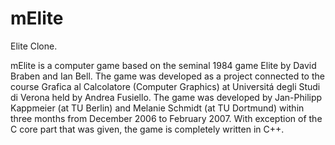 # mElite
Elite Clone.

mElite is a computer game based on the seminal 1984 game Elite by David Braben and Ian Bell. The game was developed as a project connected to the course Grafica al Calcolatore (Computer Graphics) at Universitá degli Studi di Verona held by Andrea Fusiello. The game was developed by Jan-Philipp Kappmeier (at TU Berlin) and Melanie Schmidt (at TU Dortmund) within three months from December 2006 to February 2007. With exception of the C core part that was given, the game is completely written in C++. 